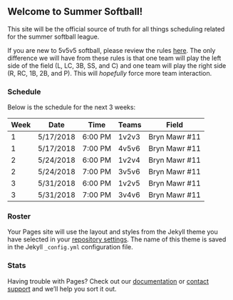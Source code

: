 ## Welcome to Summer Softball!

This site will be the official source of truth for all things scheduling related for the summer softball league. 

If you are new to 5v5v5 softball, please review the rules [here](https://static.spokanecity.org/documents/recreation/sports/tournaments/2017/softball-5v5v5-rules-2017.pdf). The only difference we will have from these rules is that one team will play the left side of the field (L, LC, 3B, SS, and C) and one team will play the right side (R, RC, 1B, 2B, and P). This will *hopefully* force more team interaction. 

### Schedule

Below is the schedule for the next 3 weeks:

|Week|Date|Time|Teams|Field|
|---|---|---|---|---|
|1|5/17/2018|6:00 PM|1v2v3|Bryn Mawr #11|
|1|5/17/2018|7:00 PM|4v5v6|Bryn Mawr #11|
|2|5/24/2018|6:00 PM|1v2v4|Bryn Mawr #11|
|2|5/24/2018|7:00 PM|3v5v6|Bryn Mawr #11|
|3|5/31/2018|6:00 PM|1v2v5|Bryn Mawr #11|
|3|5/31/2018|7:00 PM|3v4v6|Bryn Mawr #11|

### Roster

Your Pages site will use the layout and styles from the Jekyll theme you have selected in your [repository settings](https://github.com/jordanmcgowan/softball/settings). The name of this theme is saved in the Jekyll `_config.yml` configuration file.

### Stats

Having trouble with Pages? Check out our [documentation](https://help.github.com/categories/github-pages-basics/) or [contact support](https://github.com/contact) and we’ll help you sort it out.
